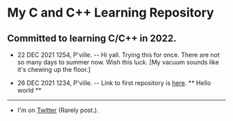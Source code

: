 # My C and C++ Learning Repository
## Committed to learning C/C++ in 2022.

- 22 DEC 2021 1254, P'ville. -- Hi yall. Trying this for once. There are not so many days to summer now. Wish this luck. [My vacuum sounds like it's chewing up the floor.]

- 26 DEC 2021 1234, P'ville. -- Link to first repository is [here](https://github.com/yeargin2021/verbose-octo-funicular). \** Hello world \**

---

- I'm on [Twitter](http://www.twitter.com/thesedays2020) \(Rarely post.\).
